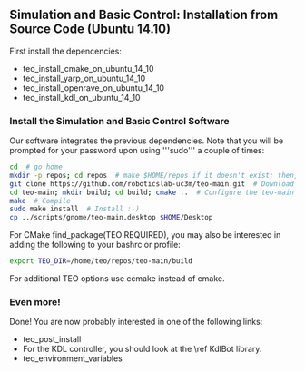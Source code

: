 ## Simulation and Basic Control: Installation from Source Code (Ubuntu 14.10)

First install the depencencies:
- teo_install_cmake_on_ubuntu_14_10
- teo_install_yarp_on_ubuntu_14_10
- teo_install_openrave_on_ubuntu_14_10
- teo_install_kdl_on_ubuntu_14_10

### Install the Simulation and Basic Control Software

Our software integrates the previous dependencies. Note that you will be prompted for your password upon using '''sudo''' a couple of times:

```bash
cd  # go home
mkdir -p repos; cd repos  # make $HOME/repos if it doesn't exist; then, enter it
git clone https://github.com/roboticslab-uc3m/teo-main.git  # Download teo-main software from the repository
cd teo-main; mkdir build; cd build; cmake ..  # Configure the teo-main software
make  # Compile
sudo make install  # Install :-)
cp ../scripts/gnome/teo-main.desktop $HOME/Desktop
```

For CMake find_package(TEO REQUIRED), you may also be interested in adding the following to your bashrc or profile:
```bash
export TEO_DIR=/home/teo/repos/teo-main/build
```

For additional TEO options use ccmake instead of cmake.

### Even more!

Done! You are now probably interested in one of the following links:
- teo_post_install
- For the KDL controller, you should look at the \ref KdlBot library.
- teo_environment_variables

